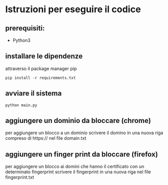 # Istruzioni per eseguire il codice

## prerequisiti:
- Python3


## installare le dipendenze

attraverso il package manager pip

`pip install -r requirements.txt`

## avviare il sistema

`python main.py`


## aggiungere un dominio da bloccare (chrome)

per aggiungere un blocco a un dominio scrivere il domino in una nuova riga compreso di https://
nel file domain.txt

## aggiungere un finger print da bloccare (firefox)

per aggiungere un blocco ai domini che hanno il certificato con un determinato fingerprint scrivere il fingerprint in una nuova riga nel file fingerprint.txt


